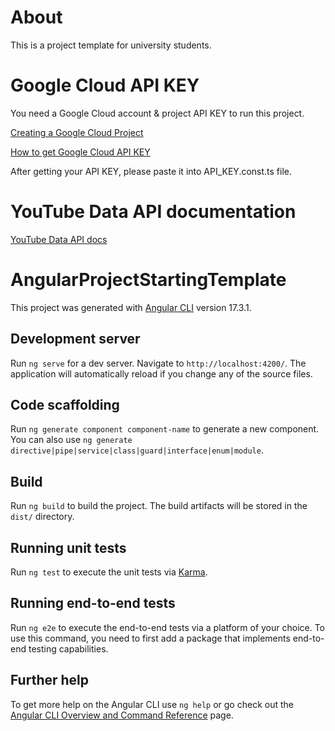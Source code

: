# About

This is a project template for university students.

# Google Cloud API KEY

You need a Google Cloud account & project API KEY to run this project.

[Creating a Google Cloud Project](https://cloud.google.com/resource-manager/docs/creating-managing-projects)

[How to get Google Cloud API KEY](https://support.google.com/googleapi/answer/6158862?hl=en)

After getting your API KEY, please paste it into API_KEY.const.ts file.

# YouTube Data API documentation

[YouTube Data API docs](https://developers.google.com/youtube/v3/docs?hl=pl)

# AngularProjectStartingTemplate

This project was generated with [Angular CLI](https://github.com/angular/angular-cli) version 17.3.1.

## Development server

Run `ng serve` for a dev server. Navigate to `http://localhost:4200/`. The application will automatically reload if you change any of the source files.

## Code scaffolding

Run `ng generate component component-name` to generate a new component. You can also use `ng generate directive|pipe|service|class|guard|interface|enum|module`.

## Build

Run `ng build` to build the project. The build artifacts will be stored in the `dist/` directory.

## Running unit tests

Run `ng test` to execute the unit tests via [Karma](https://karma-runner.github.io).

## Running end-to-end tests

Run `ng e2e` to execute the end-to-end tests via a platform of your choice. To use this command, you need to first add a package that implements end-to-end testing capabilities.

## Further help

To get more help on the Angular CLI use `ng help` or go check out the [Angular CLI Overview and Command Reference](https://angular.io/cli) page.
